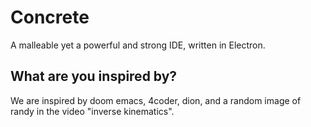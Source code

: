 # Concrete
A malleable yet a powerful and strong IDE, written in Electron.
## What are you inspired by?
We are inspired by doom emacs, 4coder, dion, and a random image of randy in the video "inverse kinematics".
